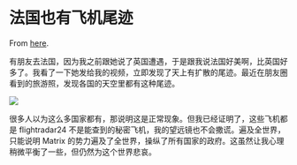# 法国也有飞机尾迹

From [here](https://yinwang1.substack.com/p/191).

有朋友去法国，因为我之前跟她说了英国遭遇，于是跟我说法国好美啊，比英国好多了。我看了一下她发给我的视频，立即发现了天上有扩散的尾迹。最近在朋友圈看到的旅游照，发现各国的天空里都有这种尾迹。

![](https://substackcdn.com/image/fetch/w_1456,c_limit,f_auto,q_auto:good,fl_progressive:steep/https%3A%2F%2Fsubstack-post-media.s3.amazonaws.com%2Fpublic%2Fimages%2Fc380e7be-3a7b-4f5d-b5c9-18c0dd1932ea_368x640.jpeg)

很多人以为这么多国家都有，那说明这是正常现象。但我已经证明了，这些飞机都是 flightradar24 不是能查到的秘密飞机，我的望远镜也不会撒谎。遍及全世界，只能说明 Matrix 的势力遍及了全世界，操纵了所有国家的政府。这虽然让我心理稍微平衡了一些，但仍然为这个世界悲哀。
